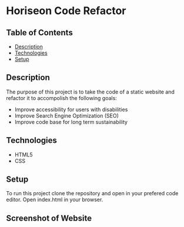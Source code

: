 # Horiseon Code Refactor

## Table of Contents

* [Description](#description)
* [Technologies](#technologies)
* [Setup](#setup)

## Description

The purpose of this project is to take the code of a static website and refactor it to accompolish the following goals:

* Improve accessibility for users with disabilities
* Improve Search Engine Optimization (SEO)
* Improve code base for long term sustainability

## Technologies

* HTML5
* CSS

## Setup

To run this project clone the repository and open in your prefered code editor. Open index.html in your browser.

## Screenshot of Website


